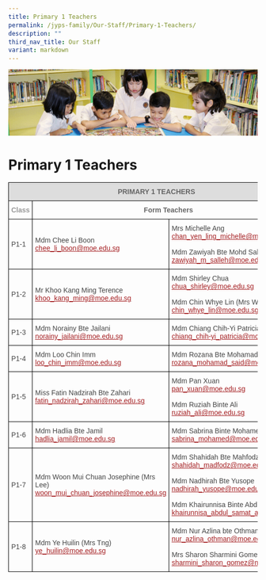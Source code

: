 ```yaml
---
title: Primary 1 Teachers
permalink: /jyps-family/Our-Staff/Primary-1-Teachers/
description: ""
third_nav_title: Our Staff
variant: markdown
---
```

![](/images/banner.gif)

Primary 1 Teachers
==================



<style type="text/css">
.tg  {border-collapse:collapse;border-spacing:0;}
.tg td{border-color:black;border-style:solid;border-width:1px;font-family:Arial, sans-serif;font-size:14px;
  overflow:hidden;padding:10px 5px;word-break:normal;}
.tg th{border-color:black;border-style:solid;border-width:1px;font-family:Arial, sans-serif;font-size:14px;
  font-weight:normal;overflow:hidden;padding:10px 5px;word-break:normal;}
.tg .tg-0qja{color:#A52023;text-align:left;text-decoration:underline;vertical-align:top}
.tg .tg-ozjp{color:#999;font-weight:bold;text-align:center;vertical-align:top}
.tg .tg-feqv{background-color:#DDD;color:#666;font-weight:bold;text-align:center;vertical-align:middle}
.tg .tg-lpmw{color:#666;font-weight:bold;text-align:center;vertical-align:top}
.tg .tg-0lj4{color:#454545;text-align:left;vertical-align:middle}
.tg .tg-que8{color:#454545;text-align:left;vertical-align:top}
</style>
<table class="tg">
<thead>
  <tr>
    <th class="tg-feqv" colspan="3"><span style="color:#666;background-color:#DDD">PRIMARY 1 TEACHERS</span><br></th>
  </tr>
</thead>
<tbody>
  <tr>
    <td class="tg-ozjp"> Class</td>
    <td class="tg-lpmw" colspan="2">Form Teachers</td>
  </tr>
  <tr>
    <td class="tg-0lj4"> P1-1</td>
    <td class="tg-0lj4">  Mdm Chee Li Boon<br> <a href="mailto:chee_li_boon@moe.edu.sg"><span style="text-decoration:underline;color:#A52023">chee_li_boon@moe.edu.sg</span></a><br></td>
    <td class="tg-0lj4"> Mrs Michelle Ang<br> <a href="mailto:chan_yen_ling_michelle@moe.edu.sg"><span style="text-decoration:underline;color:#A52023">chan_yen_ling_michelle@moe.edu.sg</span></a><br><br>Mdm Zawiyah Bte Mohd Salleh<br> <a href="mailto:zawiyah_m_salleh@moe.edu.sg"><span style="text-decoration:underline;color:#A52023">zawiyah_m_salleh@moe.edu.sg</span></a><br></td>
  </tr>
  <tr>
    <td class="tg-0lj4"> P1-2</td>
    <td class="tg-0lj4"> Mr Khoo Kang Ming Terence<br> <a href="mailto:khoo_kang_ming@moe.edu.sg"><span style="text-decoration:underline;color:#A52023">khoo_kang_ming@moe.edu.sg</span></a><br></td>
    <td class="tg-0lj4"> Mdm Shirley Chua<br> <a href="mailto:chua_shirley@moe.edu.sg"><span style="text-decoration:underline;color:#A52023">chua_shirley@moe.edu.sg</span></a> <br><br> Mdm Chin Whye Lin (Mrs Wang)<br> <a href="mailto:chin_whye_lin@moe.edu.sg"><span style="text-decoration:underline;color:#A52023">chin_whye_lin@moe.edu.sg</span></a> </td>
  </tr>
  <tr>
    <td class="tg-0lj4"> P1-3 </td>
    <td class="tg-0lj4"> Mdm Norainy Bte Jailani<br> <a href="mailto:norainy_jailani@moe.edu.sg"><span style="text-decoration:underline;color:#A52023">norainy_jailani@moe.edu.sg</span></a> </td>
    <td class="tg-0lj4"> Mdm Chiang Chih-Yi Patricia<br> <a href="mailto:chiang_chih-yi_patricia@moe.edu.sg"><span style="text-decoration:underline;color:#A52023">chiang_chih-yi_patricia@moe.edu.sg</span></a></td>
  </tr>
  <tr>
    <td class="tg-0lj4"> P1-4 </td>
   <td class="tg-0lj4"> Mdm Loo Chin Imm<br> <a href="mailto:loo_chin_imm@moe.edu.sg"><span style="text-decoration:underline;color:#A52023">loo_chin_imm@moe.edu.sg</span></a><br></td>
    <td class="tg-0lj4"> Mdm Rozana Bte Mohamad Said<br> <a href="mailto:rozana_mohamad_said@moe.edu.sg"><span style="text-decoration:underline;color:#A52023">rozana_mohamad_said@moe.edu.sg</span></a></td>
  </tr>
  <tr>
    <td class="tg-0lj4"> P1-5 </td>
    <td class="tg-0lj4"> Miss Fatin Nadzirah Bte Zahari<br> <a href="mailto:fatin_nadzirah_zahari@moe.edu.sg"><span style="text-decoration:underline;color:#A52023">fatin_nadzirah_zahari@moe.edu.sg</span></a><br></td>
    <td class="tg-0lj4">Mdm Pan Xuan<br> <a href="mailto:pan_xuan@moe.edu.sg"><span style="text-decoration:underline;color:#A52023">pan_xuan@moe.edu.sg</span></a><br><br> Mdm Ruziah Binte Ali<br> <a href="mailto:ruziah_ali@moe.edu.sg"><span style="text-decoration:underline;color:#A52023">ruziah_ali@moe.edu.sg</span></a> </td>
  </tr>
  <tr>
    <td class="tg-0lj4"> P1-6</td>
    <td class="tg-0lj4"> Mdm Hadlia Bte Jamil<br> <a href="mailto:hadlia_jamil@moe.edu.sg"><span style="text-decoration:underline;color:#A52023">hadlia_jamil@moe.edu.sg</span></a> </td>
    <td class="tg-0lj4"> Mdm Sabrina Binte Mohamed<br> <a href="mailto:sabrina_Mohamed@moe.edu.sg"><span style="text-decoration:underline;color:#A52023">sabrina_mohamed@moe.edu.sg</span></a><br></td>
  </tr>
  <tr>
    <td class="tg-0lj4"> P1-7<br></td>
    <td class="tg-0lj4"> Mdm Woon Mui Chuan Josephine (Mrs Lee)<br> <a href="mailto:woon_mui_chuan_josephine@moe.edu.sg"><span style="text-decoration:underline;color:#A52023">woon_mui_chuan_josephine@moe.edu.sg</span></a><br></td>
    <td class="tg-0lj4"> Mdm Shahidah Bte Mahfodz<br> <a href="mailto:shahidah_madfodz@moe.edu.sg"><span style="text-decoration:underline;color:#A52023">shahidah_madfodz@moe.edu.sg</span></a><br><br>Mdm Nadhirah Bte Yusope<br> <a href="mailto:nadhirah_yusope@moe.edu.sg"><span style="text-decoration:underline;color:#A52023">nadhirah_yusope@moe.edu.sg</span>
  </a><br><br>Mdm Khairunnisa Binte Abdul Samat <br> <a href="mailto:khairunnisa_abdul_samat_a@moe.edu.sg"><span style="text-decoration:underline;color:#A52023">khairunnisa_abdul_samat_a@moe.edu.sg</span>
  </a></td>
  </tr>
  <tr>
    <td class="tg-0lj4"> P1-8</td>
   <td class="tg-0lj4"> Mdm Ye Huilin (Mrs Tng)<br> <a href="mailto:ye_huilin@moe.edu.sg"><span style="text-decoration:underline;color:#A52023">ye_huilin@moe.edu.sg</span></a></td>
    <td class="tg-0lj4"> Mdm Nur Azlina bte Othman<br> <a href="mailto:nur_azlina_othman@moe.edu.sg"><span style="text-decoration:underline;color:#A52023">nur_azlina_othman@moe.edu.sg</span></a><br><br> Mrs Sharon Sharmini Gomez Daniel K&nbsp;<br> <a href="mailto:sharmini_sharon_gomez@moe.edu.sg"><span style="text-decoration:underline;color:#A52023">sharmini_sharon_gomez@moe.edu.sg</span></a></td>
  </tr>
	</tbody>
</table>